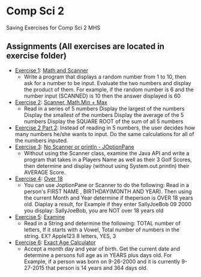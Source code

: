 # Comp Sci 2
Saving Exercises for Comp Sci 2 MHS
## Assignments (All exercises are located in exercise folder)
- [Exercise 1](exercises/ex1.java): [Math and Scanner](https://classroom.google.com/c/MTUwMzY4NDI1/a/MTkzNTcyNjQ4/details)
  - Write a program that displays a random number from 1 to 10, then ask for a number to be input. Evaluate the two numbers and display the product of them. For example, if the random number is 6 and the number input (SCANNED) is 10 then the answer displayed is 60
- [Exercise 2](https://github.com/Nikolay-Pomytkin/cs2/blob/master/exercises/ex2.java): [Scanner, Math.Min + Max](https://classroom.google.com/c/MTUwMzY4NDI1/a/MTk0NDE0NTI2/details)
  - Read in a series of 5 numbers 
Display the largest of the numbers
Display the smallest of the numbers
Display the average of the 5 numbers
Display the SQUARE ROOT of the sum of all 5 numbers
- [Exercise 2 Part 2](https://github.com/Nikolay-Pomytkin/cs2/blob/master/exercises/ex2-part2.java): Instead of reading in 5 numbers, the user decides how many numbers he/she wants to input. Do the same calculations for all of the numbers inputed.
- [Exercise 3](https://github.com/Nikolay-Pomytkin/cs2/blob/master/exercises/ex3.java): [No Scanner or println - JOptionPane](https://classroom.google.com/c/MTUwMzY4NDI1/a/MTc0NTAwNjE2/details)
  - Without using the Scanner class, examine the Java API and write a program that takes in a Players Name as well as their 3 Golf Scores, then determine and display (without using System.out.println) their AVERAGE Score.
- [Exercise 4](https://github.com/Nikolay-Pomytkin/cs2/blob/master/exercises/ex4.java): [Over 18](https://classroom.google.com/c/MTUwMzY4NDI1/a/MTc1MTY2NTc4/details)
  - You can use JoptionPane or Scanner to do the following: Read in a person's FIRST NAME , BIRTHDAY(MONTH AND YEAR). Then using the current Month and Year determine if theperson is OVER 18 years old. Diaplay a result, for Example if they enter SallyJoeBob 09 2000 you display: SallyJoeBob, you are NOT over 18 years old 
- [Exercise 5](https://github.com/Nikolay-Pomytkin/cs2/blob/master/exercises/ex5.java): [Examine](https://classroom.google.com/c/MTUwMzY4NDI1/a/MjQxMjg1MzIy/details)
  - Read in a String and determine the following: TOTAL number of letters, If it starts with a Vowel, Total number of numbers in the string. EX? Apple123 8 letters, YES, 3
- [Exercise 6](https://github.com/Nikolay-Pomytkin/cs2/blob/master/exercises/ex6.java): [Exact Age Calculator](https://classroom.google.com/c/MTUwMzY4NDI1/a/MjU3NTQ0NTQw/details)
  - Accept a month day and year of birth. Get the current date and determine a persons full age as in YEARS plus days old. For Example, if a person was born on 9-26-2000 and it is currently 9-27-2015 that person is 14 years and 364 days old.   
